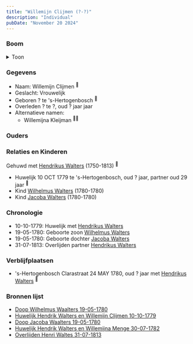```yaml
---
title: "Willemijn Clijmen (?-?)"
description: "Individual"
pubDate: "November 20 2024"
---
```


### Boom
<details><summary>Toon</summary>

![test](https://www.plantuml.com/plantuml/svg/fPDlIoCn4CRVvrCCzeMl5hAkTMqfrMjfyKHHK16HesGtSzsu-LCoAL9AlxknNNiz5Azmxv999izldfcSKn0-p8rcL2ix4ruOA4HPJxsRMpbqsda8NbYAHsW3gvH4A9KlDMxMQ6PX0GPDWPus8GheqON53DdEgwKMHB1a031mNgA_hrHPMoJgzOnGjj-7ZAqOEuJRjHGnjaavU5HQer4l5ePQlHYq1o08VdAUdgImJMwD1wDib4M5vM-5MgwWror4iPWKBWIDtJwSmI4b5-Y3cw8j79NLpbMgvrfFX9MJqZkYmaMoTSxPErH3Se5MUbNF2Hw5ZbNIbYJh0BH6sRWz7dn3S9J3tUWMqhpDuxl_5CzIk7ouWlGqpJwZhpwWUjrNb5BPQSn8ETmCxwD0tbcZZJddxMDeQJMjmWArTgyHRxNZR8NQV57FoLxrf1su_l4KvKxtgkVeUFVwbk9IbAuGdn1o3diqzJyHcYbAaiOgrZJpJw2nC6bi-NkVSzQubJp7sPTeVsqFs7cSblYptW00)
</details>

### Gegevens
- Naam: Willemijn Clijmen <sup><a href="../s00269/" style="text-decoration:none" title="Huwelijk Hendrik Walters en Willemijn Clijmen 10-10-1779">:link:</a></sup>
- Geslacht: Vrouwelijk
- Geboren ? te 's-Hertogenbosch <sup><a href="../s00269/" style="text-decoration:none" title="Huwelijk Hendrik Walters en Willemijn Clijmen 10-10-1779">:link:</a></sup>
- Overleden ? te ?, oud ? jaar jaar 
- Alternatieve namen:
  - Willemijna Kleijman <sup><a href="../s00287/" style="text-decoration:none" title="Doop Wilhelmus Waalters 19-05-1780">:link:</a><a href="../s00288/" style="text-decoration:none" title="Doop Jacoba Waalters 19-05-1780">:link:</a></sup>

### Ouders

### Relaties en Kinderen

Gehuwd met [Hendrikus Walters](../i00139/) (1750-1813) <sup><a href="../s00269/" style="text-decoration:none" title="Huwelijk Hendrik Walters en Willemijn Clijmen 10-10-1779">:link:</a></sup>
- Huwelijk 10 OCT 1779 te 's-Hertogenbosch, oud ? jaar, partner oud 29 jaar <sup><a href="../s00269/" style="text-decoration:none" title="Huwelijk Hendrik Walters en Willemijn Clijmen 10-10-1779">:link:</a></sup>
- Kind [Wilhelmus Walters](../i00169/) (1780-1780)
- Kind [Jacoba Walters](../i00170/) (1780-1780)

### Chronologie
- 10-10-1779: Huwelijk met [Hendrikus Walters](../i00139/)
- 19-05-1780: Geboorte zoon [Wilhelmus Walters](../i00169/)
- 19-05-1780: Geboorte dochter [Jacoba Walters](../i00170/)
- 31-07-1813: Overlijden partner [Hendrikus Walters](../i00139/)

### Verblijfplaatsen
- 's-Hertogenbosch Clarastraat 24 MAY 1780, oud ? jaar met [Hendrikus Walters](../i00139/) <sup><a href="../s00290/" style="text-decoration:none" title="Begraving Wilhelmus en Jacobus Walters 24-05-1780 (2)">:link:</a></sup>

### Bronnen lijst
- [Doop Wilhelmus Waalters 19-05-1780](../s00287/)
- [Huwelijk Hendrik Walters en Willemijn Clijmen 10-10-1779](../s00269/)
- [Doop Jacoba Waalters 19-05-1780](../s00288/)
- [Huwelijk Hendrik Walters en Willemijna Menge 30-07-1782](../s00271/)
- [Overlijden Henri Waltes 31-07-1813](../s00295/)